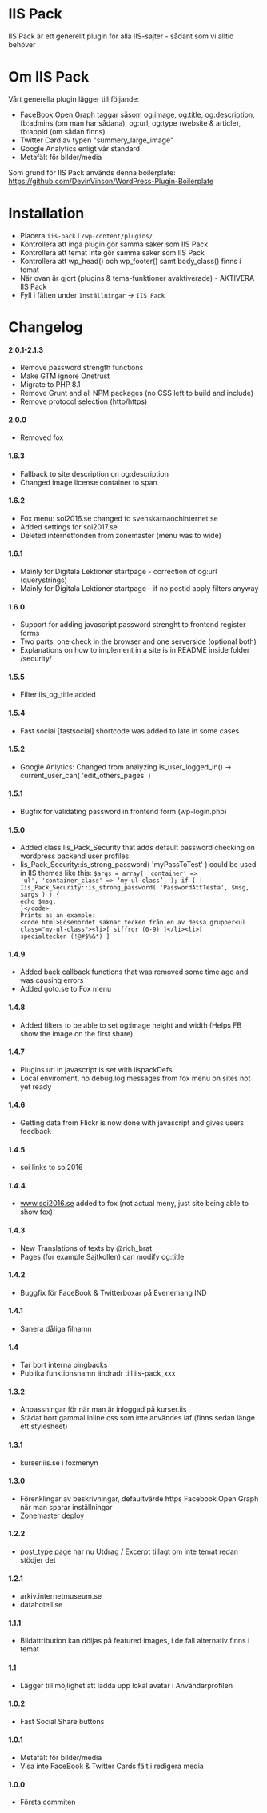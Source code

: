 IIS Pack
========

IIS Pack är ett generellt plugin för alla IIS-sajter - sådant som vi alltid behöver

# Om IIS Pack

Vårt generella plugin lägger till följande:

* FaceBook Open Graph taggar såsom og:image, og:title, og:description, fb:admins (om man har sådana), og:url, og:type (website & article), fb:appid (om sådan finns)
* Twitter Card av typen "summery_large_image"
* Google Analytics enligt vår standard
* Metafält för bilder/media

Som grund för IIS Pack används denna boilerplate:
https://github.com/DevinVinson/WordPress-Plugin-Boilerplate

Installation
============

* Placera `iis-pack` i `/wp-content/plugins/`
* Kontrollera att inga plugin gör samma saker som IIS Pack
* Kontrollera att temat inte gör samma saker som IIS Pack
* Kontrollera att wp_head() och wp_footer() samt body_class() finns i temat
* När ovan är gjort (plugins & tema-funktioner avaktiverade) - AKTIVERA IIS Pack
* Fyll i fälten under `Inställningar` -> `IIS Pack`


Changelog
=========

#### 2.0.1-2.1.3
* Remove password strength functions
* Make GTM ignore Onetrust
* Migrate to PHP 8.1
* Remove Grunt and all NPM packages (no CSS left to build and include)
* Remove protocol selection (http/https)

#### 2.0.0
* Removed fox

#### 1.6.3
* Fallback to site description on og:description
* Changed image license container to span

#### 1.6.2
* Fox menu: soi2016.se changed to svenskarnaochinternet.se
* Added settings for soi2017.se
* Deleted internetfonden from zonemaster (menu was to wide)

#### 1.6.1
* Mainly for Digitala Lektioner startpage - correction of og:url (querystrings)
* Mainly for Digitala Lektioner startpage - if no postid apply filters anyway

#### 1.6.0
* Support for adding javascript password strenght to frontend register forms
* Two parts, one check in the browser and one serverside (optional both)
* Explanations on how to implement in a site is in README inside folder /security/

#### 1.5.5
* Filter iis_og_title added

#### 1.5.4
* Fast social [fastsocial] shortcode was added to late in some cases

#### 1.5.2
* Google Anlytics: Changed from analyzing is_user_logged_in() -> current_user_can( 'edit_others_pages' )

#### 1.5.1
* Bugfix for validating password in frontend form (wp-login.php)

#### 1.5.0
* Added class Iis_Pack_Security that adds default password checking on wordpress backend user profiles.
* Iis_Pack_Security::is_strong_password( 'myPassToTest' ) could be used in IIS themes like this:
<code php>$args  = array(
    'container'       => 'ul',
    'container_class' => ‘my-ul-class’,
);
if ( ! Iis_Pack_Security::is_strong_password( 'PasswordAttTesta', $msg, $args ) ) {
    echo $msg;
}</code>
Prints as an example:
<code html>Lösenordet saknar tecken från en av dessa grupper<ul class="my-ul-class"><li>[ siffror (0-9) ]</li><li>[ specialtecken (!@#$%&*) ]</li></ul></code>

#### 1.4.9
* Added back callback functions that was removed some time ago and was causing errors
* Added goto.se to Fox menu

#### 1.4.8
* Added filters to be able to set og:image height and width (Helps FB show the image on the first share)

#### 1.4.7
* Plugins url in javascript is set with iispackDefs
* Local enviroment, no debug.log messages from fox menu on sites not yet ready

#### 1.4.6
* Getting data from Flickr is now done with javascript and gives users feedback

#### 1.4.5
* soi links to soi2016

#### 1.4.4
* www.soi2016.se added to fox (not actual meny, just site being able to show fox)

#### 1.4.3
* New Translations of texts by @rich_brat
* Pages (for example Sajtkollen) can modify og:title

#### 1.4.2
* Buggfix för FaceBook & Twitterboxar på Evenemang IND

#### 1.4.1
* Sanera dåliga filnamn

#### 1.4
* Tar bort interna pingbacks
* Publika funktionsnamn ändradr till iis-pack_xxx

#### 1.3.2
* Anpassningar för när man är inloggad på kurser.iis
* Städat bort gammal inline css som inte användes iaf (finns sedan länge ett stylesheet)

#### 1.3.1
* kurser.iis.se i foxmenyn

#### 1.3.0
* Förenklingar av beskrivningar, defaultvärde https Facebook Open Graph när man sparar inställningar
* Zonemaster deploy

#### 1.2.2
* post_type page har nu Utdrag / Excerpt tillagt om inte temat redan stödjer det

#### 1.2.1
* arkiv.internetmuseum.se
* datahotell.se

#### 1.1.1
* Bildattribution kan döljas på featured images, i de fall alternativ finns i temat

#### 1.1
* Lägger till möjlighet att ladda upp lokal avatar i Användarprofilen

#### 1.0.2
* Fast Social Share buttons

#### 1.0.1
* Metafält för bilder/media
* Visa inte FaceBook & Twitter Cards fält i redigera media

#### 1.0.0
* Första commiten
